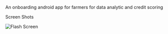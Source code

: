 An onboarding android app for farmers for data analytic and credit scoring

Screen Shots

![Flash Screen](screenshots/Screenshot_20230815_104225.jpg)
